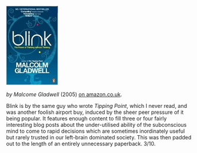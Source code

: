 <!--
.. title: Blink: The Power of Thinking Without Thinking
.. slug: blink
.. date: 2007-07-22 00:11:08-05:00
.. tags: Books
.. category:
.. link: 
.. description: 
.. type: text
-->


![Blink, cover](/files/2007/07/blink.jpg)

*by Malcome Gladwell* (2005)
[on amazon.co.uk](http://www.amazon.co.uk/Blink-Power-Thinking-Without/dp/0141014598).

Blink is by the same guy who wrote *Tipping Point*, which I never read,
and was another foolish airport buy, induced by the sheer peer pressure
of it being popular. It features enough content to fill three or four
fairly interesting blog posts about the under-utilised ability of the
subconscious mind to come to rapid decisions which are sometimes
inordinately useful but rarely trusted in our left-brain dominated
society. This was then padded out to the length of an entirely
unnecessary paperback. 3/10.
